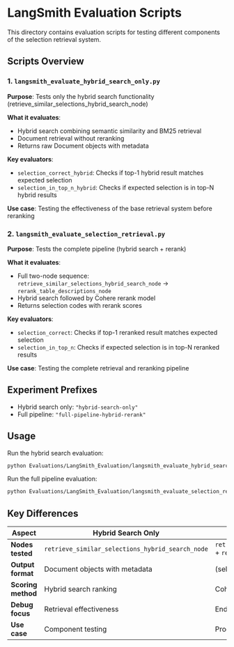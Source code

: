 # LangSmith Evaluation Scripts

This directory contains evaluation scripts for testing different components of the selection retrieval system.

## Scripts Overview

### 1. `langsmith_evaluate_hybrid_search_only.py`
**Purpose**: Tests only the hybrid search functionality (retrieve_similar_selections_hybrid_search_node)

**What it evaluates**:
- Hybrid search combining semantic similarity and BM25 retrieval
- Document retrieval without reranking
- Returns raw Document objects with metadata

**Key evaluators**:
- `selection_correct_hybrid`: Checks if top-1 hybrid result matches expected selection
- `selection_in_top_n_hybrid`: Checks if expected selection is in top-N hybrid results

**Use case**: Testing the effectiveness of the base retrieval system before reranking

### 2. `langsmith_evaluate_selection_retrieval.py`
**Purpose**: Tests the complete pipeline (hybrid search + rerank)

**What it evaluates**:
- Full two-node sequence: `retrieve_similar_selections_hybrid_search_node` → `rerank_table_descriptions_node`
- Hybrid search followed by Cohere rerank model
- Returns selection codes with rerank scores

**Key evaluators**:
- `selection_correct`: Checks if top-1 reranked result matches expected selection
- `selection_in_top_n`: Checks if expected selection is in top-N reranked results

**Use case**: Testing the complete retrieval and reranking pipeline

## Experiment Prefixes

- Hybrid search only: `"hybrid-search-only"`
- Full pipeline: `"full-pipeline-hybrid-rerank"`

## Usage

Run the hybrid search evaluation:
```bash
python Evaluations/LangSmith_Evaluation/langsmith_evaluate_hybrid_search_only.py
```

Run the full pipeline evaluation:
```bash
python Evaluations/LangSmith_Evaluation/langsmith_evaluate_selection_retrieval.py
```

## Key Differences

| Aspect | Hybrid Search Only | Full Pipeline |
|--------|-------------------|---------------|
| **Nodes tested** | `retrieve_similar_selections_hybrid_search_node` | `retrieve_similar_selections_hybrid_search_node` + `rerank_table_descriptions_node` |
| **Output format** | Document objects with metadata | (selection_code, score) tuples |
| **Scoring method** | Hybrid search ranking | Cohere rerank scores |
| **Debug focus** | Retrieval effectiveness | End-to-end pipeline performance |
| **Use case** | Component testing | Production pipeline testing | 